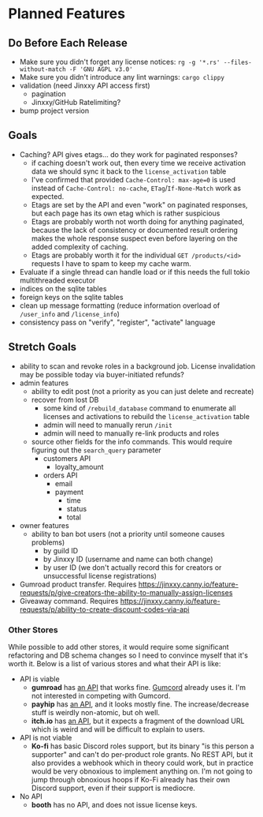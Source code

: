 # Planned Features

## Do Before Each Release

- Make sure you didn't forget any license notices: `rg -g '*.rs' --files-without-match -F 'GNU AGPL v3.0'`
- Make sure you didn't introduce any lint warnings: `cargo clippy`
- validation (need Jinxxy API access first)
  - pagination
  - Jinxxy/GitHub Ratelimiting?
- bump project version

## Goals

- Caching? API gives etags... do they work for paginated responses?
  - if caching doesn't work out, then every time we receive activation data we should sync it back to the `license_activation` table
  - I've confirmed that provided `Cache-Control: max-age=0` is used instead of `Cache-Control: no-cache`, `ETag`/`If-None-Match` work as expected.
  - Etags are set by the API and even "work" on paginated responses, but each page has its own etag which is rather suspicious
  - Etags are probably worth not worth doing for anything paginated, because the lack of consistency or documented result ordering makes the whole
    response suspect even before layering on the added complexity of caching.
  - Etags are probably worth it for the individual `GET /products/<id>` requests I have to spam to keep my cache warm.
- Evaluate if a single thread can handle load or if this needs the full tokio multithreaded executor
- indices on the sqlite tables
- foreign keys on the sqlite tables
- clean up message formatting (reduce information overload of `/user_info` and `/license_info`)
- consistency pass on "verify", "register", "activate" language

## Stretch Goals

- ability to scan and revoke roles in a background job. License invalidation may be possible today via buyer-initiated refunds?
- admin features
  - ability to edit post (not a priority as you can just delete and recreate)
  - recover from lost DB
    - some kind of `/rebuild_database` command to enumerate all licenses and activations to rebuild the `license_activation` table
    - admin will need to manually rerun `/init`
    - admin will need to manually re-link products and roles
  - source other fields for the info commands. This would require figuring out the `search_query` parameter
    - customers API
      - loyalty_amount
    - orders API
      - email
      - payment
        - time
        - status
        - total
- owner features
  - ability to ban bot users (not a priority until someone causes problems)
    - by guild ID
    - by Jinxxy ID (username and name can both change)
    - by user ID (we don't actually record this for creators or unsuccessful license registrations)
- Gumroad product transfer. Requires https://jinxxy.canny.io/feature-requests/p/give-creators-the-ability-to-manually-assign-licenses
- Giveaway command. Requires https://jinxxy.canny.io/feature-requests/p/ability-to-create-discount-codes-via-api

### Other Stores

While possible to add other stores, it would require some significant refactoring and DB schema changes so I need to
convince myself that it's worth it. Below is a list of various stores and what their API is like:

- API is viable
  - **gumroad** has [an API](https://help.gumroad.com/article/76-license-keys.html) that works fine. [Gumcord](https://github.com/benaclejames/GumCord) already uses it. I'm not interested in competing with Gumcord.
  - **payhip** has [an API](https://help.payhip.com/article/114-software-license-keys), and it looks mostly fine. The increase/decrease stuff is weirdly non-atomic, but oh well.
  - **itch.io** has [an API](https://itch.io/docs/api/serverside), but it expects a fragment of the download URL which is weird and will be difficult to
    explain to users.
- API is not viable
  - **Ko-fi** has basic Discord roles support, but its binary "is this person a supporter" and can't do per-product role
    grants. No REST API, but it also provides a webhook which in theory could work, but in practice would be very
    obnoxious to implement anything on. I'm not going to jump through obnoxious hoops if Ko-Fi already has their own
    Discord support, even if their support is mediocre.
- No API
  - **booth** has no API, and does not issue license keys.
